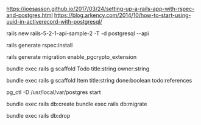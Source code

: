 https://joesasson.github.io/2017/03/24/setting-up-a-rails-app-with-rspec-and-postgres.html
https://blog.arkency.com/2014/10/how-to-start-using-uuid-in-activerecord-with-postgresql/

rails new rails-5-2-1-api-sample-2 -T -d postgresql --api

rails generate rspec:install

rails generate migration enable_pgcrypto_extension

bundle exec rails g scaffold Todo title:string owner:string

bundle exec rails g scaffold Item title:string done:boolean todo:references

pg_ctl -D /usr/local/var/postgres start

bundle exec rails db:create
bundle exec rails db:migrate

bundle exec rails db:drop
